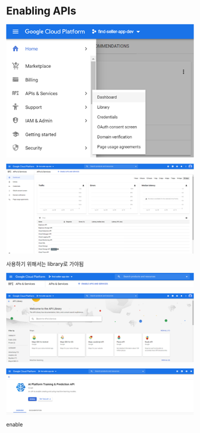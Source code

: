 # Enabling APIs

![](../../../.gitbook/assets/image%20%28111%29.png)

![](../../../.gitbook/assets/image%20%28103%29.png)

사용하기 위해서는 library로 가야됨

![](../../../.gitbook/assets/image%20%28122%29.png)

![](../../../.gitbook/assets/image%20%28101%29.png)

![](../../../.gitbook/assets/image%20%28109%29.png)

enable








